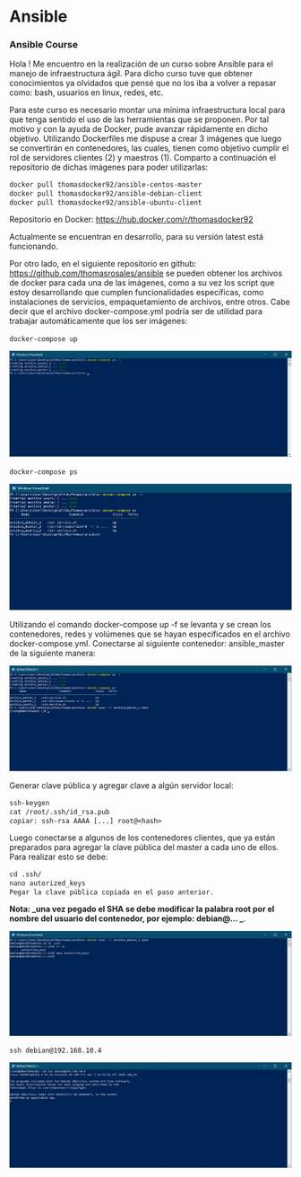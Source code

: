 # Ansible
### Ansible Course

Hola ! Me encuentro en la realización de un curso sobre Ansible para el manejo de infraestructura ágil. Para dicho curso tuve que obtener conocimientos ya olvidados que pensé que no los iba a volver a repasar como: bash, usuarios en linux, redes, etc.

Para este curso es necesario montar una mínima infraestructura local para que tenga sentido el uso de las herramientas que se proponen. Por tal motivo y con la ayuda de Docker, pude avanzar rápidamente en dicho objetivo. Utilizando Dockerfiles me dispuse a crear 3 imágenes que luego se convertirán en contenedores, las cuales, tienen como objetivo cumplir el rol de servidores clientes (2) y maestros (1). Comparto a continuación el repositorio de dichas imágenes para poder utilizarlas:

```
docker pull thomasdocker92/ansible-centos-master
docker pull thomasdocker92/ansible-debian-client
docker pull thomasdocker92/ansible-ubuntu-client
```

Repositorio en Docker: https://hub.docker.com/r/thomasdocker92

Actualmente se encuentran en desarrollo, para su versión latest está funcionando.

Por otro lado, en el siguiente repositorio en github: https://github.com/thomasrosales/ansible se pueden obtener los archivos de docker para cada una de las imágenes, como a su vez los script que estoy desarrollando que cumplen funcionalidades específicas, como instalaciones de servicios, empaquetamiento de archivos, entre otros. Cabe decir que el archivo docker-compose.yml podría ser de utilidad para trabajar automáticamente que los ser imágenes:

`docker-compose up`

![Image of Powershell](https://github.com/thomasrosales/ansible/blob/master/images/pw1.jpg)

`docker-compose ps`

![Image of Powershell](https://github.com/thomasrosales/ansible/blob/master/images/pw2.jpg)

Utilizando el comando docker-compose up -f se levanta y se crean los contenedores, redes y volúmenes que se hayan especificados en el archivo docker-compose.yml. Conectarse al siguiente contenedor: ansible_master de la siguiente manera:

![Image of Powershell](https://github.com/thomasrosales/ansible/blob/master/images/pw3.jpg)

Generar clave pública y agregar clave a algún servidor local:

 ```
 ssh-keygen
 cat /root/.ssh/id_rsa.pub
 copiar: ssh-rsa AAAA [...] root@<hash>
 ```
 
 Luego conectarse a algunos de los contenedores clientes, que ya están preparados para agregar la clave pública del master a cada uno de ellos. Para realizar esto se debe:
 
 ```
 cd .ssh/
 nano autorized_keys
 Pegar la clave pública copiada en el paso anterior.
 ```
 
 **Nota: _una vez pegado el SHA se debe modificar la palabra root por el nombre del usuario del contenedor, por ejemplo: debian@... _**.
 
 ![Image of Powershell](https://github.com/thomasrosales/ansible/blob/master/images/pw4.jpg)
 
 ```
 ssh debian@192.168.10.4
 ```
 
 ![Image of Powershell](https://github.com/thomasrosales/ansible/blob/master/images/pw5.jpg)
 
